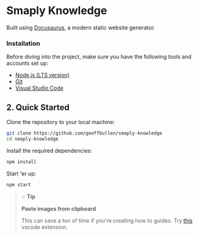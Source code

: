 # Smaply Knowledge

Built using [Docusaurus](https://docusaurus.io/), a modern static website generator.

### Installation

Before diving into the project, make sure you have the following tools and accounts set up:

- [Node.js (LTS version)](https://nodejs.org/en/download/)
- [Git](https://git-scm.com/downloads)
- [Visual Studio Code](https://code.visualstudio.com/download)

## 2. Quick Started

Clone the repository to your local machine:

```bash
git clone https://github.com/geoffbullen/smaply-knowledge
cd smaply-knowledge
```

Install the required dependencies:

```bash
npm install
```

Start 'er up:

```bash
npm start
```

> 💡 **Tip**
>
> **Paste images from clipboard** 
>
> This can save a ton of time if you're creating how to guides. Try [this](https://marketplace.visualstudio.com/items?itemName=Liu-Yongle.paste-image-to-markdown) vscode extension.
